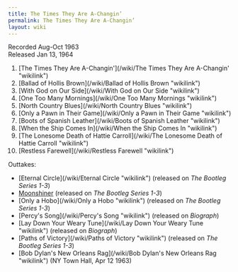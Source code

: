 ```yaml
---
title: The Times They Are A-Changin’
permalink: The Times They Are A-Changin’
layout: wiki
---
```


Recorded Aug-Oct 1963  
Released Jan 13, 1964

1.  [The Times They Are
    A-Changin'](/wiki/The Times They Are A-Changin' "wikilink")
2.  [Ballad of Hollis Brown](/wiki/Ballad of Hollis Brown "wikilink")
3.  [With God on Our Side](/wiki/With God on Our Side "wikilink")
4.  [One Too Many Mornings](/wiki/One Too Many Mornings "wikilink")
5.  [North Country Blues](/wiki/North Country Blues "wikilink")
6.  [Only a Pawn in Their Game](/wiki/Only a Pawn in Their Game "wikilink")
7.  [Boots of Spanish Leather](/wiki/Boots of Spanish Leather "wikilink")
8.  [When the Ship Comes In](/wiki/When the Ship Comes In "wikilink")
9.  [The Lonesome Death of Hattie
    Carroll](/wiki/The Lonesome Death of Hattie Carroll "wikilink")
10. [Restless Farewell](/wiki/Restless Farewell "wikilink")

Outtakes:

-   [Eternal Circle](/wiki/Eternal Circle "wikilink") (released on <em>The
    Bootleg Series 1-3</em>)
-   [Moonshiner](/wiki/Moonshiner "wikilink") (released on <em>The Bootleg
    Series 1-3</em>)
-   [Only a Hobo](/wiki/Only a Hobo "wikilink") (released on <em>The Bootleg
    Series 1-3</em>)
-   [Percy's Song](/wiki/Percy's Song "wikilink") (released on
    <em>Biograph</em>)
-   [Lay Down Your Weary Tune](/wiki/Lay Down Your Weary Tune "wikilink")
    (released on <em>Biograph</em>)
-   [Paths of Victory](/wiki/Paths of Victory "wikilink") (released on <em>The
    Bootleg Series 1-3</em>)
-   [Bob Dylan's New Orleans
    Rag](/wiki/Bob Dylan's New Orleans Rag "wikilink") (NY Town Hall, Apr 12
    1963)


